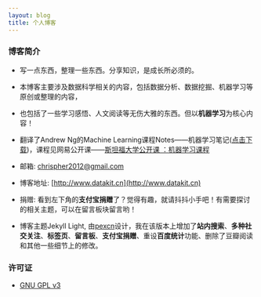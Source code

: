```yaml
---
layout: blog
title: 个人博客
---
```


<link rel="stylesheet" href="/res/css/page.css">

### 博客简介

- 写一点东西，整理一些东西。分享知识，是成长所必须的。

- 本博客主要涉及数据科学相关的内容，包括数据分析、数据挖掘、机器学习等原创或整理的内容，

- 也包括了一些学习感悟、人文阅读等无伤大雅的东西。但以**机器学习**为核心内容！

- 翻译了Andrew Ng的Machine Learning课程Notes——机器学习笔记([点击下载](https://raw.githubusercontent.com/chrispher/chrispher.github.com/master/_draft/%E6%9C%BA%E5%99%A8%E5%AD%A6%E4%B9%A0%E7%AC%94%E8%AE%B0_%E6%96%AF%E5%9D%A6%E7%A6%8F_%E5%88%9D%E7%A8%BFv1.docx))，课程见网易公开课——[斯坦福大学公开课 ：机器学习课程](http://v.163.com/special/opencourse/machinelearning.html)

- 邮箱: chrispher2012@gmail.com

- 博客地址: [http://www.datakit.cn](http://www.datakit.cn)

- 捐赠: 看到左下角的**支付宝捐赠**了？觉得有趣，就请抖抖小手吧！有需要探讨的相关主题，可以在留言板块留言哟！

- 博客主题Jekyll Light, 由[pexcn](https://github.com/pexcn/Jekyll-Light)设计，我在该版本上增加了**站内搜索**、**多种社交关注**、**标签页**、**留言板**、**支付宝捐赠**、重设**百度统计**功能、删除了豆瓣阅读和其他一些细节上的修改。

### 许可证

- [GNU GPL v3](http://www.gnu.org/licenses/gpl-3.0.html)
